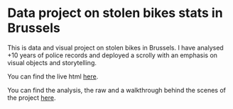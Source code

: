 # Data project on stolen bikes stats in Brussels
 
This is data and visual project on stolen bikes in Brussels. I have analysed +10 years of police records and 
deployed a scrolly with an emphasis on visual objects and storytelling.

You can find the live html <a href="https://anaemepe.github.io/bikes-Brussels-project/">here</a>.

You can find the analysis, the raw and a walkthrough behind the scenes of the project <a href="https://github.com/anaemepe/bike-Brussels-process">here</a>.
